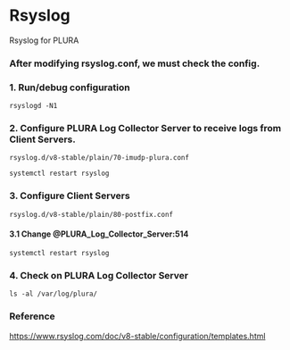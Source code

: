 # Rsyslog
Rsyslog for PLURA

### After modifying rsyslog.conf, we must check the config.

### 1. Run/debug configuration

    rsyslogd -N1

### 2. Configure PLURA Log Collector Server to receive logs from Client Servers.

    rsyslog.d/v8-stable/plain/70-imudp-plura.conf
    
    systemctl restart rsyslog

### 3. Configure Client Servers

    rsyslog.d/v8-stable/plain/80-postfix.conf
    

#### 3.1 Change @PLURA_Log_Collector_Server:514

    systemctl restart rsyslog

### 4. Check on PLURA Log Collector Server

    ls -al /var/log/plura/


### Reference

https://www.rsyslog.com/doc/v8-stable/configuration/templates.html
